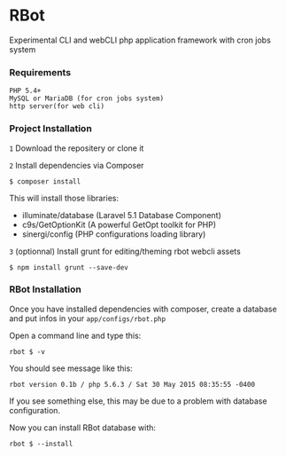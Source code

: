# RBot
Experimental CLI and webCLI php application framework with cron jobs system

### Requirements
    PHP 5.4+
    MySQL or MariaDB (for cron jobs system)
    http server(for web cli)

### Project Installation

`1` Download the repositery or clone it

`2` Install dependencies via Composer

```
$ composer install
```
This will install those libraries:
 - illuminate/database (Laravel 5.1 Database Component)
 - c9s/GetOptionKit (A powerful GetOpt toolkit for PHP)
 - sinergi/config (PHP configurations loading library)
  
`3` (optionnal) Install grunt for editing/theming rbot webcli assets 

```
$ npm install grunt --save-dev
```


### RBot Installation

Once you have installed dependencies with composer,
create a database and put infos in your `app/configs/rbot.php`

Open a command line and type this:

```
rbot $ -v
```

You should see message like this:

`rbot version 0.1b / php 5.6.3 / Sat 30 May 2015 08:35:55 -0400`

If you see something else, this may be due to a problem with database configuration.

Now you can install RBot database with:

```
rbot $ --install
```
